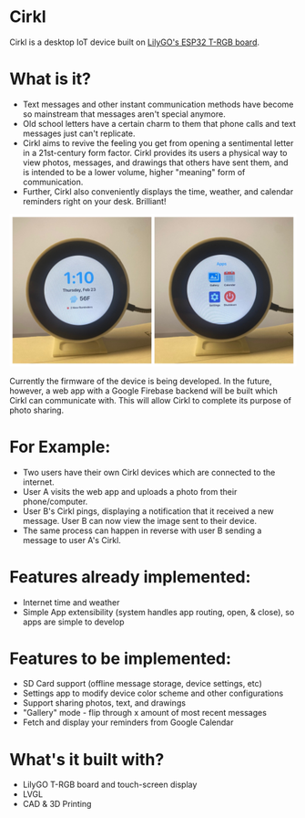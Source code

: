 # Cirkl
Cirkl is a desktop IoT device built on [LilyGO's ESP32 T-RGB board](https://www.lilygo.cc/products/t-rgb).

# What is it?
- Text messages and other instant communication methods have become so mainstream that messages aren't special anymore.
- Old school letters have a certain charm to them that phone calls and text messages just can't replicate.
- Cirkl aims to revive the feeling you get from opening a sentimental letter in a 21st-century form factor. Cirkl provides its users a physical way to view photos, messages, and drawings that others have sent them, and is intended to be a lower volume, higher "meaning" form of communication.
- Further, Cirkl also conveniently displays the time, weather, and calendar reminders right on your desk. Brilliant!

![Cirkl Device](https://github.com/Trevin-Small/Cirkl/blob/main/cirkl_device/images/cirkl_device.jpg)

Currently the firmware of the device is being developed. In the future, however, a web app with a Google Firebase
backend will be built which Cirkl can communicate with. This will allow Cirkl to complete its purpose of photo sharing.

# For Example:
- Two users have their own Cirkl devices which are connected to the internet.
- User A visits the web app and uploads a photo from their phone/computer.
- User B's Cirkl pings, displaying a notification that it received a new message. User B can now view the image sent to their device.
- The same process can happen in reverse with user B sending a message to user A's Cirkl.

# Features already implemented:
- Internet time and weather
- Simple App extensibility (system handles app routing, open, & close), so apps are simple to develop

# Features to be implemented:
- SD Card support (offline message storage, device settings, etc)
- Settings app to modify device color scheme and other configurations
- Support sharing photos, text, and drawings
- "Gallery" mode - flip through x amount of most recent messages
- Fetch and display your reminders from Google Calendar

# What's it built with?
- LilyGO T-RGB board and touch-screen display
- LVGL
- CAD & 3D Printing
